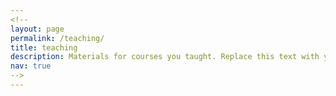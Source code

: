 ```yaml
---
<!--
layout: page
permalink: /teaching/
title: teaching
description: Materials for courses you taught. Replace this text with your description.
nav: true
-->
---
```


<!--
For now, this page is assumed to be a static description of your courses. You can convert it to a collection similar to `_projects/` so that you can have a dedicated page for each course.

Organize your courses by years, topics, or universities, however you like!
-->
